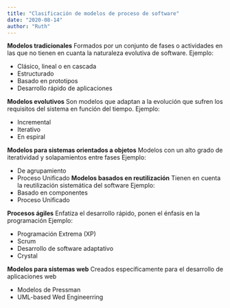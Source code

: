 ```yaml
---
title: "Clasificación de modelos de proceso de software"
date: "2020-08-14"
author: "Ruth"
---
```

**Modelos tradicionales** 
Formados por un conjunto de fases o actividades en las que no tienen en cuanta la naturaleza evolutiva de software.
Ejemplo: 

-	Clásico, lineal o en cascada
-	Estructurado 
-	Basado en prototipos 
-	Desarrollo rápido de aplicaciones

**Modelos evolutivos** 
Son modelos que adaptan a la evolución que sufren los requisitos del sistema en función del tiempo.
Ejemplo:
-	Incremental 
-	Iterativo
-	En espiral  

**Modelos para sistemas orientados a objetos**
Modelos con un alto grado de iteratividad y solapamientos entre fases
Ejemplo:
-	De agrupamiento 
-	Proceso Unificado
**Modelos basados en reutilización** 
Tienen en cuenta la reutilización sistemática del software
Ejemplo:
-	Basado en componentes
-	Proceso Unificado

**Procesos ágiles** 
Enfatiza el desarrollo rápido, ponen el énfasis en la programación
Ejemplo:
-	Programación Extrema (XP)
-	Scrum
-	Desarrollo de software adaptativo
-	Crystal 

**Modelos para sistemas web** 
Creados específicamente para el desarrollo de aplicaciones web
-	Modelos de Pressman
-	UML-based Wed Engineerring

